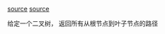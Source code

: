 [source](https://leetcode-cn.com/problems/binary-tree-paths/)
[source](https://github.com/hanzichi/leetcode/blob/master/Algorithms/Binary%20Tree%20Paths/binary-tree-paths.js)

给定一个二叉树， 返回所有从根节点到叶子节点的路径
